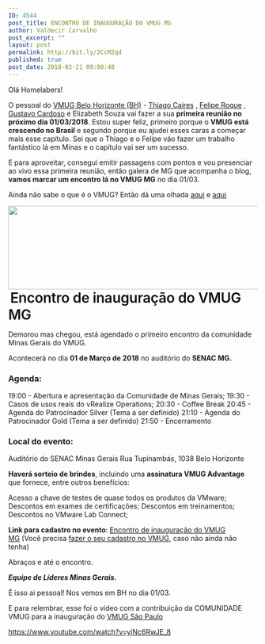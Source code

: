 ```yaml
---
ID: 4544
post_title: ENCONTRO DE INAUGURAÇÃO DO VMUG MG
author: Valdecir Carvalho
post_excerpt: ""
layout: post
permalink: http://bit.ly/2CcM2qd
published: true
post_date: 2018-02-21 09:00:48
---
```

Olá Homelabers!

O pessoal do <a href="https://community.vmug.com/communities/localcommunityhome?CommunityKey=91cd060a-75f7-4837-9a45-fb3c8c3331dd" target="_blank" rel="noopener">VMUG Belo Horizonte (BH)</a> - <a href="https://www.linkedin.com/in/thiago-caires-15550422/" target="_blank" rel="noopener">Thiago Caires</a> , <a href="https://www.linkedin.com/in/felipersilva/" target="_blank" rel="noopener">Felipe Roque</a> , <a href="https://www.linkedin.com/in/gustavo-cardoso-itil-0549a313/" target="_blank" rel="noopener">Gustavo Cardoso</a> e Elizabeth Souza vai fazer a sua <strong>primeira reunião no próximo dia 01/03/2018</strong>. Estou super feliz, primeiro porque o <strong>VMUG está crescendo no Brasil</strong> e segundo porque eu ajudei esses caras a começar mais esse capítulo. Sei que o Thiago e o Felipe vão fazer um trabalho fantástico lá em Minas e o capítulo vai ser um sucesso.

E para aproveitar, consegui emitir passagens com pontos e vou presenciar ao vivo essa primeira reunião, então galera de MG que acompanha o blog, <strong>vamos marcar um encontro lá no VMUG MG</strong> no dia 01/03.

Ainda não sabe o que é o VMUG? Então dá uma olhada <a href="http://homelaber.com.br/vmug-vmware-user-group-grupo-de-usuarios-vmware/" target="_blank" rel="noopener">aqui</a> e <a href="http://homelaber.com.br/papodequinta-20072017-vmug-vmware-user-group/" target="_blank" rel="noopener">aqui</a>

<img class="aligncenter size-large wp-image-4547" src="http://homelaber.com.br/site/wp-content/uploads/2018/02/VMUGlogo-644x169.jpg" alt="" width="644" height="169" />
<div class="col-md-12"> <span style="color: #111111; font-size: 1.75rem; font-weight: 600; letter-spacing: -0.01em;">Encontro de inauguração do VMUG MG</span></div>
<div>

Demorou mas chegou, está agendado o primeiro encontro da comunidade Minas Gerais do VMUG.

Acontecerá no dia <strong>01 de Março de 2018</strong> no auditório do <strong>SENAC MG.</strong>
<h3>Agenda:</h3>
19:00 - Abertura e apresentação da Comunidade de Minas Gerais;
19:30 - Casos de usos reais do vRealize Operations;
20:30 - Coffee Break
20:45 - Agenda do Patrocinador Silver (Tema a ser definido)
21:10 - Agenda do Patrocinador Gold (Tema a ser definido)
21:50 - Encerramento
<h3>Local do evento:</h3>
Auditório do SENAC Minas Gerais
Rua Tupinambás, 1038
Belo Horizonte

<strong>Haverá sorteio de brindes</strong>, incluindo uma <strong>assinatura VMUG Advantage</strong> que fornece, entre outros benefícios:

Acesso a chave de testes de quase todos os produtos da VMware;
Descontos em exames de certificações;
Descontos em treinamentos;
Descontos no VMware Lab Connect;

<strong>Link para cadastro no evento</strong>: <a href="http://bit.ly/2oipKtE" target="_blank" rel="noopener">Encontro de inauguração do VMUG MG</a> (Você precisa <a href="https://vmug.ps.membersuite.com/profile/CreateAccount_BasicInfo.aspx?t=Membership" target="_blank" rel="noopener">fazer o seu cadastro no VMUG</a>, caso não ainda não tenha)

Abraços e até o encontro.

<em><strong>Equipe de Líderes Minas Gerais.</strong></em>

É isso ai pessoal! Nos vemos em BH no dia 01/03.

E para relembrar, esse foi o vídeo com a contribuição da COMUNIDADE VMUG para a inauguração do <a href="http://vmugsp.com.br" target="_blank" rel="noopener">VMUG São Paulo</a>

https://www.youtube.com/watch?v=yjNc6RwJE_8

</div>